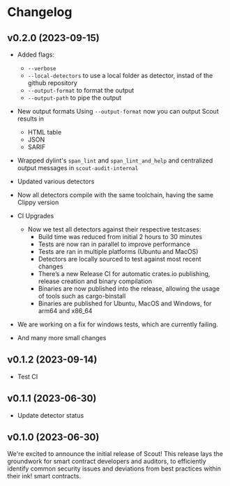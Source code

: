 # Changelog

## v0.2.0 (2023-09-15)

- Added flags:
	- `--verbose` 
	- `--local-detectors` to use a local folder as detector, instad of the github repository
	- `--output-format` to format the output
	- `--output-path` to pipe the output
- New output formats
	Using `--output-format` now you can output Scout results in
	- HTML table
	- JSON
	- SARIF
- Wrapped dylint's `span_lint` and `span_lint_and_help` and centralized output messages in `scout-audit-internal`
- Updated various detectors 
- Now all detectors compile with the same toolchain, having the same Clippy version
- CI Upgrades
	- Now we test all detectors against their respective testcases:
		- Build time was reduced from initial 2 hours to 30 minutes
		- Tests are now ran in parallel to improve performance
		- Tests are ran in multiple platforms (Ubuntu and MacOS)
		- Detectors are locally sourced to test against most recent changes
		- There’s a new Release CI for automatic crates.io publishing, release creation and binary compilation
		- Binaries are now published into the release, allowing the usage of tools such as cargo-binstall
		- Binaries are published for Ubuntu, MacOS and Windows, for arm64 and x86_64

- We are working on a fix for windows tests, which are currently failing.
- And many more small changes


## v0.1.2 (2023-09-14)

- Test CI

## v0.1.1 (2023-06-30)

- Update detector status

## v0.1.0 (2023-06-30)

We're excited to announce the initial release of Scout! This release lays the groundwork for smart contract developers and auditors, to efficiently identify common security issues and deviations from best practices within their ink! smart contracts.
